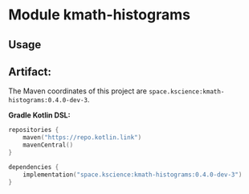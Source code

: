 # Module kmath-histograms

## Usage

## Artifact:

The Maven coordinates of this project are `space.kscience:kmath-histograms:0.4.0-dev-3`.

**Gradle Kotlin DSL:**

```kotlin
repositories {
    maven("https://repo.kotlin.link")
    mavenCentral()
}

dependencies {
    implementation("space.kscience:kmath-histograms:0.4.0-dev-3")
}
```
